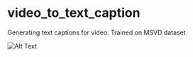 # video_to_text_caption
Generating text captions for video. Trained on MSVD dataset


![Alt Text](https://s3.gifyu.com/images/ezgif.com-gif-makerec2532ecd99f7c6a.gif)
